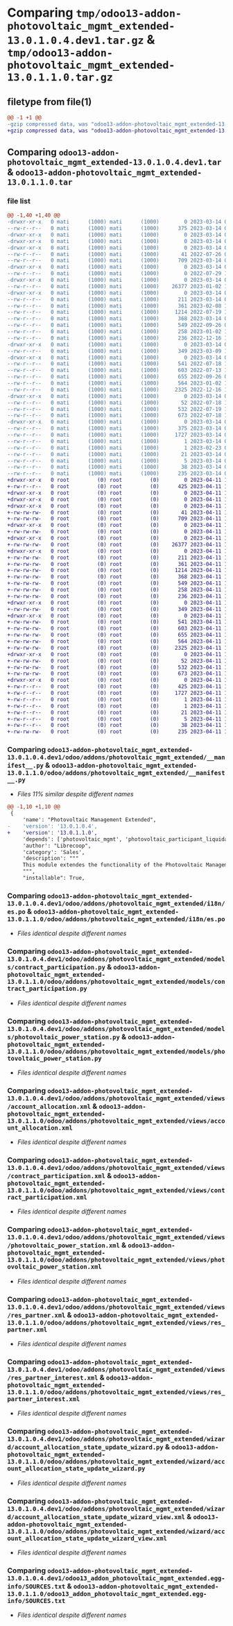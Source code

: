 # Comparing `tmp/odoo13-addon-photovoltaic_mgmt_extended-13.0.1.0.4.dev1.tar.gz` & `tmp/odoo13-addon-photovoltaic_mgmt_extended-13.0.1.1.0.tar.gz`

## filetype from file(1)

```diff
@@ -1 +1 @@
-gzip compressed data, was "odoo13-addon-photovoltaic_mgmt_extended-13.0.1.0.4.dev1.tar", last modified: Tue Mar 14 09:49:27 2023, max compression
+gzip compressed data, was "odoo13-addon-photovoltaic_mgmt_extended-13.0.1.1.0.tar", last modified: Tue Apr 11 10:20:05 2023, max compression
```

## Comparing `odoo13-addon-photovoltaic_mgmt_extended-13.0.1.0.4.dev1.tar` & `odoo13-addon-photovoltaic_mgmt_extended-13.0.1.1.0.tar`

### file list

```diff
@@ -1,40 +1,40 @@
-drwxr-xr-x   0 mati      (1000) mati      (1000)        0 2023-03-14 09:49:27.411512 odoo13-addon-photovoltaic_mgmt_extended-13.0.1.0.4.dev1/
--rw-r--r--   0 mati      (1000) mati      (1000)      375 2023-03-14 09:49:27.410513 odoo13-addon-photovoltaic_mgmt_extended-13.0.1.0.4.dev1/PKG-INFO
-drwxr-xr-x   0 mati      (1000) mati      (1000)        0 2023-03-14 09:49:27.407513 odoo13-addon-photovoltaic_mgmt_extended-13.0.1.0.4.dev1/odoo/
-drwxr-xr-x   0 mati      (1000) mati      (1000)        0 2023-03-14 09:49:27.407513 odoo13-addon-photovoltaic_mgmt_extended-13.0.1.0.4.dev1/odoo/addons/
-drwxr-xr-x   0 mati      (1000) mati      (1000)        0 2023-03-14 09:49:27.408512 odoo13-addon-photovoltaic_mgmt_extended-13.0.1.0.4.dev1/odoo/addons/photovoltaic_mgmt_extended/
--rw-r--r--   0 mati      (1000) mati      (1000)       41 2022-07-26 09:18:31.000000 odoo13-addon-photovoltaic_mgmt_extended-13.0.1.0.4.dev1/odoo/addons/photovoltaic_mgmt_extended/__init__.py
--rw-r--r--   0 mati      (1000) mati      (1000)      709 2023-03-14 09:49:13.000000 odoo13-addon-photovoltaic_mgmt_extended-13.0.1.0.4.dev1/odoo/addons/photovoltaic_mgmt_extended/__manifest__.py
-drwxr-xr-x   0 mati      (1000) mati      (1000)        0 2023-03-14 09:49:27.408512 odoo13-addon-photovoltaic_mgmt_extended-13.0.1.0.4.dev1/odoo/addons/photovoltaic_mgmt_extended/data/
--rw-r--r--   0 mati      (1000) mati      (1000)        0 2022-07-29 12:12:47.000000 odoo13-addon-photovoltaic_mgmt_extended-13.0.1.0.4.dev1/odoo/addons/photovoltaic_mgmt_extended/data/data.xml
-drwxr-xr-x   0 mati      (1000) mati      (1000)        0 2023-03-14 09:49:27.408512 odoo13-addon-photovoltaic_mgmt_extended-13.0.1.0.4.dev1/odoo/addons/photovoltaic_mgmt_extended/i18n/
--rw-r--r--   0 mati      (1000) mati      (1000)    26377 2023-01-02 13:00:50.000000 odoo13-addon-photovoltaic_mgmt_extended-13.0.1.0.4.dev1/odoo/addons/photovoltaic_mgmt_extended/i18n/es.po
-drwxr-xr-x   0 mati      (1000) mati      (1000)        0 2023-03-14 09:49:27.409513 odoo13-addon-photovoltaic_mgmt_extended-13.0.1.0.4.dev1/odoo/addons/photovoltaic_mgmt_extended/models/
--rw-r--r--   0 mati      (1000) mati      (1000)      211 2023-03-14 09:33:32.000000 odoo13-addon-photovoltaic_mgmt_extended-13.0.1.0.4.dev1/odoo/addons/photovoltaic_mgmt_extended/models/__init__.py
--rw-r--r--   0 mati      (1000) mati      (1000)      361 2023-02-08 12:58:56.000000 odoo13-addon-photovoltaic_mgmt_extended-13.0.1.0.4.dev1/odoo/addons/photovoltaic_mgmt_extended/models/account_allocation.py
--rw-r--r--   0 mati      (1000) mati      (1000)     1214 2022-07-19 10:07:46.000000 odoo13-addon-photovoltaic_mgmt_extended-13.0.1.0.4.dev1/odoo/addons/photovoltaic_mgmt_extended/models/contract_participation.py
--rw-r--r--   0 mati      (1000) mati      (1000)      368 2023-03-14 09:33:32.000000 odoo13-addon-photovoltaic_mgmt_extended-13.0.1.0.4.dev1/odoo/addons/photovoltaic_mgmt_extended/models/participant_liquidations.py
--rw-r--r--   0 mati      (1000) mati      (1000)      549 2022-09-26 07:54:13.000000 odoo13-addon-photovoltaic_mgmt_extended-13.0.1.0.4.dev1/odoo/addons/photovoltaic_mgmt_extended/models/photovoltaic_power_station.py
--rw-r--r--   0 mati      (1000) mati      (1000)      258 2023-01-02 13:09:16.000000 odoo13-addon-photovoltaic_mgmt_extended-13.0.1.0.4.dev1/odoo/addons/photovoltaic_mgmt_extended/models/res_partner.py
--rw-r--r--   0 mati      (1000) mati      (1000)      236 2022-12-16 11:24:29.000000 odoo13-addon-photovoltaic_mgmt_extended-13.0.1.0.4.dev1/odoo/addons/photovoltaic_mgmt_extended/models/res_partner_interest.py
-drwxr-xr-x   0 mati      (1000) mati      (1000)        0 2023-03-14 09:49:27.409513 odoo13-addon-photovoltaic_mgmt_extended-13.0.1.0.4.dev1/odoo/addons/photovoltaic_mgmt_extended/security/
--rw-r--r--   0 mati      (1000) mati      (1000)      349 2023-03-09 10:33:40.000000 odoo13-addon-photovoltaic_mgmt_extended-13.0.1.0.4.dev1/odoo/addons/photovoltaic_mgmt_extended/security/ir.model.access.csv
-drwxr-xr-x   0 mati      (1000) mati      (1000)        0 2023-03-14 09:49:27.409513 odoo13-addon-photovoltaic_mgmt_extended-13.0.1.0.4.dev1/odoo/addons/photovoltaic_mgmt_extended/views/
--rw-r--r--   0 mati      (1000) mati      (1000)      541 2022-07-18 17:51:47.000000 odoo13-addon-photovoltaic_mgmt_extended-13.0.1.0.4.dev1/odoo/addons/photovoltaic_mgmt_extended/views/account_allocation.xml
--rw-r--r--   0 mati      (1000) mati      (1000)      603 2022-07-13 10:00:01.000000 odoo13-addon-photovoltaic_mgmt_extended-13.0.1.0.4.dev1/odoo/addons/photovoltaic_mgmt_extended/views/contract_participation.xml
--rw-r--r--   0 mati      (1000) mati      (1000)      655 2022-09-26 07:54:13.000000 odoo13-addon-photovoltaic_mgmt_extended-13.0.1.0.4.dev1/odoo/addons/photovoltaic_mgmt_extended/views/photovoltaic_power_station.xml
--rw-r--r--   0 mati      (1000) mati      (1000)      564 2023-01-02 13:00:25.000000 odoo13-addon-photovoltaic_mgmt_extended-13.0.1.0.4.dev1/odoo/addons/photovoltaic_mgmt_extended/views/res_partner.xml
--rw-r--r--   0 mati      (1000) mati      (1000)     2325 2022-12-16 11:24:29.000000 odoo13-addon-photovoltaic_mgmt_extended-13.0.1.0.4.dev1/odoo/addons/photovoltaic_mgmt_extended/views/res_partner_interest.xml
-drwxr-xr-x   0 mati      (1000) mati      (1000)        0 2023-03-14 09:49:27.410513 odoo13-addon-photovoltaic_mgmt_extended-13.0.1.0.4.dev1/odoo/addons/photovoltaic_mgmt_extended/wizard/
--rw-r--r--   0 mati      (1000) mati      (1000)       52 2022-07-18 17:51:47.000000 odoo13-addon-photovoltaic_mgmt_extended-13.0.1.0.4.dev1/odoo/addons/photovoltaic_mgmt_extended/wizard/__init__.py
--rw-r--r--   0 mati      (1000) mati      (1000)      532 2022-07-19 11:26:32.000000 odoo13-addon-photovoltaic_mgmt_extended-13.0.1.0.4.dev1/odoo/addons/photovoltaic_mgmt_extended/wizard/account_allocation_state_update_wizard.py
--rw-r--r--   0 mati      (1000) mati      (1000)      673 2022-07-18 17:51:47.000000 odoo13-addon-photovoltaic_mgmt_extended-13.0.1.0.4.dev1/odoo/addons/photovoltaic_mgmt_extended/wizard/account_allocation_state_update_wizard_view.xml
-drwxr-xr-x   0 mati      (1000) mati      (1000)        0 2023-03-14 09:49:27.410513 odoo13-addon-photovoltaic_mgmt_extended-13.0.1.0.4.dev1/odoo13_addon_photovoltaic_mgmt_extended.egg-info/
--rw-r--r--   0 mati      (1000) mati      (1000)      375 2023-03-14 09:49:27.000000 odoo13-addon-photovoltaic_mgmt_extended-13.0.1.0.4.dev1/odoo13_addon_photovoltaic_mgmt_extended.egg-info/PKG-INFO
--rw-r--r--   0 mati      (1000) mati      (1000)     1727 2023-03-14 09:49:27.000000 odoo13-addon-photovoltaic_mgmt_extended-13.0.1.0.4.dev1/odoo13_addon_photovoltaic_mgmt_extended.egg-info/SOURCES.txt
--rw-r--r--   0 mati      (1000) mati      (1000)        1 2023-03-14 09:49:27.000000 odoo13-addon-photovoltaic_mgmt_extended-13.0.1.0.4.dev1/odoo13_addon_photovoltaic_mgmt_extended.egg-info/dependency_links.txt
--rw-r--r--   0 mati      (1000) mati      (1000)        1 2023-02-23 01:22:53.000000 odoo13-addon-photovoltaic_mgmt_extended-13.0.1.0.4.dev1/odoo13_addon_photovoltaic_mgmt_extended.egg-info/not-zip-safe
--rw-r--r--   0 mati      (1000) mati      (1000)       21 2023-03-14 09:49:27.000000 odoo13-addon-photovoltaic_mgmt_extended-13.0.1.0.4.dev1/odoo13_addon_photovoltaic_mgmt_extended.egg-info/requires.txt
--rw-r--r--   0 mati      (1000) mati      (1000)        5 2023-03-14 09:49:27.000000 odoo13-addon-photovoltaic_mgmt_extended-13.0.1.0.4.dev1/odoo13_addon_photovoltaic_mgmt_extended.egg-info/top_level.txt
--rw-r--r--   0 mati      (1000) mati      (1000)       38 2023-03-14 09:49:27.411512 odoo13-addon-photovoltaic_mgmt_extended-13.0.1.0.4.dev1/setup.cfg
--rw-r--r--   0 mati      (1000) mati      (1000)      235 2023-03-14 09:33:32.000000 odoo13-addon-photovoltaic_mgmt_extended-13.0.1.0.4.dev1/setup.py
+drwxr-xr-x   0 root         (0) root         (0)        0 2023-04-11 10:20:05.044494 odoo13-addon-photovoltaic_mgmt_extended-13.0.1.1.0/
+-rw-r--r--   0 root         (0) root         (0)      425 2023-04-11 10:20:05.044494 odoo13-addon-photovoltaic_mgmt_extended-13.0.1.1.0/PKG-INFO
+drwxr-xr-x   0 root         (0) root         (0)        0 2023-04-11 10:20:05.031493 odoo13-addon-photovoltaic_mgmt_extended-13.0.1.1.0/odoo/
+drwxr-xr-x   0 root         (0) root         (0)        0 2023-04-11 10:20:05.032493 odoo13-addon-photovoltaic_mgmt_extended-13.0.1.1.0/odoo/addons/
+drwxr-xr-x   0 root         (0) root         (0)        0 2023-04-11 10:20:05.035493 odoo13-addon-photovoltaic_mgmt_extended-13.0.1.1.0/odoo/addons/photovoltaic_mgmt_extended/
+-rw-rw-rw-   0 root         (0) root         (0)       41 2023-04-11 10:19:44.000000 odoo13-addon-photovoltaic_mgmt_extended-13.0.1.1.0/odoo/addons/photovoltaic_mgmt_extended/__init__.py
+-rw-rw-rw-   0 root         (0) root         (0)      709 2023-04-11 10:19:44.000000 odoo13-addon-photovoltaic_mgmt_extended-13.0.1.1.0/odoo/addons/photovoltaic_mgmt_extended/__manifest__.py
+drwxr-xr-x   0 root         (0) root         (0)        0 2023-04-11 10:20:05.035493 odoo13-addon-photovoltaic_mgmt_extended-13.0.1.1.0/odoo/addons/photovoltaic_mgmt_extended/data/
+-rw-rw-rw-   0 root         (0) root         (0)        0 2023-04-11 10:19:44.000000 odoo13-addon-photovoltaic_mgmt_extended-13.0.1.1.0/odoo/addons/photovoltaic_mgmt_extended/data/data.xml
+drwxr-xr-x   0 root         (0) root         (0)        0 2023-04-11 10:20:05.035493 odoo13-addon-photovoltaic_mgmt_extended-13.0.1.1.0/odoo/addons/photovoltaic_mgmt_extended/i18n/
+-rw-rw-rw-   0 root         (0) root         (0)    26377 2023-04-11 10:19:44.000000 odoo13-addon-photovoltaic_mgmt_extended-13.0.1.1.0/odoo/addons/photovoltaic_mgmt_extended/i18n/es.po
+drwxr-xr-x   0 root         (0) root         (0)        0 2023-04-11 10:20:05.038493 odoo13-addon-photovoltaic_mgmt_extended-13.0.1.1.0/odoo/addons/photovoltaic_mgmt_extended/models/
+-rw-rw-rw-   0 root         (0) root         (0)      211 2023-04-11 10:19:44.000000 odoo13-addon-photovoltaic_mgmt_extended-13.0.1.1.0/odoo/addons/photovoltaic_mgmt_extended/models/__init__.py
+-rw-rw-rw-   0 root         (0) root         (0)      361 2023-04-11 10:19:44.000000 odoo13-addon-photovoltaic_mgmt_extended-13.0.1.1.0/odoo/addons/photovoltaic_mgmt_extended/models/account_allocation.py
+-rw-rw-rw-   0 root         (0) root         (0)     1214 2023-04-11 10:19:44.000000 odoo13-addon-photovoltaic_mgmt_extended-13.0.1.1.0/odoo/addons/photovoltaic_mgmt_extended/models/contract_participation.py
+-rw-rw-rw-   0 root         (0) root         (0)      368 2023-04-11 10:19:44.000000 odoo13-addon-photovoltaic_mgmt_extended-13.0.1.1.0/odoo/addons/photovoltaic_mgmt_extended/models/participant_liquidations.py
+-rw-rw-rw-   0 root         (0) root         (0)      549 2023-04-11 10:19:44.000000 odoo13-addon-photovoltaic_mgmt_extended-13.0.1.1.0/odoo/addons/photovoltaic_mgmt_extended/models/photovoltaic_power_station.py
+-rw-rw-rw-   0 root         (0) root         (0)      258 2023-04-11 10:19:44.000000 odoo13-addon-photovoltaic_mgmt_extended-13.0.1.1.0/odoo/addons/photovoltaic_mgmt_extended/models/res_partner.py
+-rw-rw-rw-   0 root         (0) root         (0)      236 2023-04-11 10:19:44.000000 odoo13-addon-photovoltaic_mgmt_extended-13.0.1.1.0/odoo/addons/photovoltaic_mgmt_extended/models/res_partner_interest.py
+drwxr-xr-x   0 root         (0) root         (0)        0 2023-04-11 10:20:05.038493 odoo13-addon-photovoltaic_mgmt_extended-13.0.1.1.0/odoo/addons/photovoltaic_mgmt_extended/security/
+-rw-rw-rw-   0 root         (0) root         (0)      349 2023-04-11 10:19:44.000000 odoo13-addon-photovoltaic_mgmt_extended-13.0.1.1.0/odoo/addons/photovoltaic_mgmt_extended/security/ir.model.access.csv
+drwxr-xr-x   0 root         (0) root         (0)        0 2023-04-11 10:20:05.040494 odoo13-addon-photovoltaic_mgmt_extended-13.0.1.1.0/odoo/addons/photovoltaic_mgmt_extended/views/
+-rw-rw-rw-   0 root         (0) root         (0)      541 2023-04-11 10:19:44.000000 odoo13-addon-photovoltaic_mgmt_extended-13.0.1.1.0/odoo/addons/photovoltaic_mgmt_extended/views/account_allocation.xml
+-rw-rw-rw-   0 root         (0) root         (0)      603 2023-04-11 10:19:44.000000 odoo13-addon-photovoltaic_mgmt_extended-13.0.1.1.0/odoo/addons/photovoltaic_mgmt_extended/views/contract_participation.xml
+-rw-rw-rw-   0 root         (0) root         (0)      655 2023-04-11 10:19:44.000000 odoo13-addon-photovoltaic_mgmt_extended-13.0.1.1.0/odoo/addons/photovoltaic_mgmt_extended/views/photovoltaic_power_station.xml
+-rw-rw-rw-   0 root         (0) root         (0)      564 2023-04-11 10:19:44.000000 odoo13-addon-photovoltaic_mgmt_extended-13.0.1.1.0/odoo/addons/photovoltaic_mgmt_extended/views/res_partner.xml
+-rw-rw-rw-   0 root         (0) root         (0)     2325 2023-04-11 10:19:44.000000 odoo13-addon-photovoltaic_mgmt_extended-13.0.1.1.0/odoo/addons/photovoltaic_mgmt_extended/views/res_partner_interest.xml
+drwxr-xr-x   0 root         (0) root         (0)        0 2023-04-11 10:20:05.041494 odoo13-addon-photovoltaic_mgmt_extended-13.0.1.1.0/odoo/addons/photovoltaic_mgmt_extended/wizard/
+-rw-rw-rw-   0 root         (0) root         (0)       52 2023-04-11 10:19:44.000000 odoo13-addon-photovoltaic_mgmt_extended-13.0.1.1.0/odoo/addons/photovoltaic_mgmt_extended/wizard/__init__.py
+-rw-rw-rw-   0 root         (0) root         (0)      532 2023-04-11 10:19:44.000000 odoo13-addon-photovoltaic_mgmt_extended-13.0.1.1.0/odoo/addons/photovoltaic_mgmt_extended/wizard/account_allocation_state_update_wizard.py
+-rw-rw-rw-   0 root         (0) root         (0)      673 2023-04-11 10:19:44.000000 odoo13-addon-photovoltaic_mgmt_extended-13.0.1.1.0/odoo/addons/photovoltaic_mgmt_extended/wizard/account_allocation_state_update_wizard_view.xml
+drwxr-xr-x   0 root         (0) root         (0)        0 2023-04-11 10:20:05.043494 odoo13-addon-photovoltaic_mgmt_extended-13.0.1.1.0/odoo13_addon_photovoltaic_mgmt_extended.egg-info/
+-rw-r--r--   0 root         (0) root         (0)      425 2023-04-11 10:20:04.000000 odoo13-addon-photovoltaic_mgmt_extended-13.0.1.1.0/odoo13_addon_photovoltaic_mgmt_extended.egg-info/PKG-INFO
+-rw-r--r--   0 root         (0) root         (0)     1727 2023-04-11 10:20:04.000000 odoo13-addon-photovoltaic_mgmt_extended-13.0.1.1.0/odoo13_addon_photovoltaic_mgmt_extended.egg-info/SOURCES.txt
+-rw-r--r--   0 root         (0) root         (0)        1 2023-04-11 10:20:04.000000 odoo13-addon-photovoltaic_mgmt_extended-13.0.1.1.0/odoo13_addon_photovoltaic_mgmt_extended.egg-info/dependency_links.txt
+-rw-r--r--   0 root         (0) root         (0)        1 2023-04-11 10:20:04.000000 odoo13-addon-photovoltaic_mgmt_extended-13.0.1.1.0/odoo13_addon_photovoltaic_mgmt_extended.egg-info/not-zip-safe
+-rw-r--r--   0 root         (0) root         (0)       21 2023-04-11 10:20:04.000000 odoo13-addon-photovoltaic_mgmt_extended-13.0.1.1.0/odoo13_addon_photovoltaic_mgmt_extended.egg-info/requires.txt
+-rw-r--r--   0 root         (0) root         (0)        5 2023-04-11 10:20:04.000000 odoo13-addon-photovoltaic_mgmt_extended-13.0.1.1.0/odoo13_addon_photovoltaic_mgmt_extended.egg-info/top_level.txt
+-rw-r--r--   0 root         (0) root         (0)       38 2023-04-11 10:20:05.044494 odoo13-addon-photovoltaic_mgmt_extended-13.0.1.1.0/setup.cfg
+-rw-rw-rw-   0 root         (0) root         (0)      235 2023-04-11 10:19:44.000000 odoo13-addon-photovoltaic_mgmt_extended-13.0.1.1.0/setup.py
```

### Comparing `odoo13-addon-photovoltaic_mgmt_extended-13.0.1.0.4.dev1/odoo/addons/photovoltaic_mgmt_extended/__manifest__.py` & `odoo13-addon-photovoltaic_mgmt_extended-13.0.1.1.0/odoo/addons/photovoltaic_mgmt_extended/__manifest__.py`

 * *Files 11% similar despite different names*

```diff
@@ -1,10 +1,10 @@
 {
     'name': "Photovoltaic Management Extended",
-    'version': '13.0.1.0.4',
+    'version': '13.0.1.1.0',
     'depends': ['photovoltaic_mgmt', 'photovoltaic_participant_liquidations'],
     'author': "Librecoop",
     'category': 'Sales',
     'description': """
     This module extendes the functionality of the Photovoltaic Management module
     """,
     "installable": True,
```

### Comparing `odoo13-addon-photovoltaic_mgmt_extended-13.0.1.0.4.dev1/odoo/addons/photovoltaic_mgmt_extended/i18n/es.po` & `odoo13-addon-photovoltaic_mgmt_extended-13.0.1.1.0/odoo/addons/photovoltaic_mgmt_extended/i18n/es.po`

 * *Files identical despite different names*

### Comparing `odoo13-addon-photovoltaic_mgmt_extended-13.0.1.0.4.dev1/odoo/addons/photovoltaic_mgmt_extended/models/contract_participation.py` & `odoo13-addon-photovoltaic_mgmt_extended-13.0.1.1.0/odoo/addons/photovoltaic_mgmt_extended/models/contract_participation.py`

 * *Files identical despite different names*

### Comparing `odoo13-addon-photovoltaic_mgmt_extended-13.0.1.0.4.dev1/odoo/addons/photovoltaic_mgmt_extended/models/photovoltaic_power_station.py` & `odoo13-addon-photovoltaic_mgmt_extended-13.0.1.1.0/odoo/addons/photovoltaic_mgmt_extended/models/photovoltaic_power_station.py`

 * *Files identical despite different names*

### Comparing `odoo13-addon-photovoltaic_mgmt_extended-13.0.1.0.4.dev1/odoo/addons/photovoltaic_mgmt_extended/views/account_allocation.xml` & `odoo13-addon-photovoltaic_mgmt_extended-13.0.1.1.0/odoo/addons/photovoltaic_mgmt_extended/views/account_allocation.xml`

 * *Files identical despite different names*

### Comparing `odoo13-addon-photovoltaic_mgmt_extended-13.0.1.0.4.dev1/odoo/addons/photovoltaic_mgmt_extended/views/contract_participation.xml` & `odoo13-addon-photovoltaic_mgmt_extended-13.0.1.1.0/odoo/addons/photovoltaic_mgmt_extended/views/contract_participation.xml`

 * *Files identical despite different names*

### Comparing `odoo13-addon-photovoltaic_mgmt_extended-13.0.1.0.4.dev1/odoo/addons/photovoltaic_mgmt_extended/views/photovoltaic_power_station.xml` & `odoo13-addon-photovoltaic_mgmt_extended-13.0.1.1.0/odoo/addons/photovoltaic_mgmt_extended/views/photovoltaic_power_station.xml`

 * *Files identical despite different names*

### Comparing `odoo13-addon-photovoltaic_mgmt_extended-13.0.1.0.4.dev1/odoo/addons/photovoltaic_mgmt_extended/views/res_partner.xml` & `odoo13-addon-photovoltaic_mgmt_extended-13.0.1.1.0/odoo/addons/photovoltaic_mgmt_extended/views/res_partner.xml`

 * *Files identical despite different names*

### Comparing `odoo13-addon-photovoltaic_mgmt_extended-13.0.1.0.4.dev1/odoo/addons/photovoltaic_mgmt_extended/views/res_partner_interest.xml` & `odoo13-addon-photovoltaic_mgmt_extended-13.0.1.1.0/odoo/addons/photovoltaic_mgmt_extended/views/res_partner_interest.xml`

 * *Files identical despite different names*

### Comparing `odoo13-addon-photovoltaic_mgmt_extended-13.0.1.0.4.dev1/odoo/addons/photovoltaic_mgmt_extended/wizard/account_allocation_state_update_wizard.py` & `odoo13-addon-photovoltaic_mgmt_extended-13.0.1.1.0/odoo/addons/photovoltaic_mgmt_extended/wizard/account_allocation_state_update_wizard.py`

 * *Files identical despite different names*

### Comparing `odoo13-addon-photovoltaic_mgmt_extended-13.0.1.0.4.dev1/odoo/addons/photovoltaic_mgmt_extended/wizard/account_allocation_state_update_wizard_view.xml` & `odoo13-addon-photovoltaic_mgmt_extended-13.0.1.1.0/odoo/addons/photovoltaic_mgmt_extended/wizard/account_allocation_state_update_wizard_view.xml`

 * *Files identical despite different names*

### Comparing `odoo13-addon-photovoltaic_mgmt_extended-13.0.1.0.4.dev1/odoo13_addon_photovoltaic_mgmt_extended.egg-info/SOURCES.txt` & `odoo13-addon-photovoltaic_mgmt_extended-13.0.1.1.0/odoo13_addon_photovoltaic_mgmt_extended.egg-info/SOURCES.txt`

 * *Files identical despite different names*

